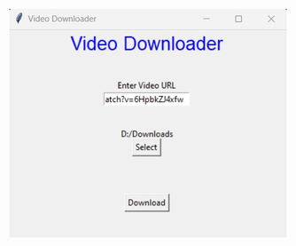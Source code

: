 ![YouTube Video Downloader](https://github.com/dimipash/Python_projects/blob/main/youtube_video_downloader/screenshot.jpg)